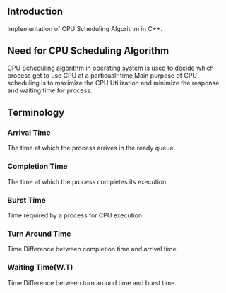 ## Introduction
Implementation of CPU Scheduling Algorithm in C++.

## Need for CPU Scheduling Algorithm
CPU Scheduling algorithm in operating system is used to decide which process get to use CPU at a particualr time
Main purpose of CPU scheduling is to maximize the CPU Utilization and minimize the response and waiting time for process.

## Terminology 
### Arrival Time
The time at which the process arrives in the ready queue.
### Completion Time
The time at which the process completes its execution.
### Burst Time
Time required by a process for CPU execution.
### Turn Around Time
Time Difference between completion time and arrival time.
### Waiting Time(W.T)
Time Difference between turn around time and burst time.


